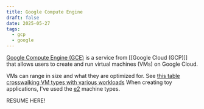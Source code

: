 ```yaml
---
title: Google Compute Engine
draft: false
date: 2025-05-27
tags:
  - gcp
  - google
---
```

[Google Compute Engine (GCE)](https://cloud.google.com/products/compute) is a service from [[Google Cloud (GCP)]] that allows users to create and run virtual machines (VMs) on Google Cloud.

VMs can range in size and what they are optimized for. See [this table crosswalking VM types with various workloads](https://cloud.google.com/products/compute#choose-the-right-vm-for-your-workload-and-requirements) When creating toy applications, I've used the [e2](https://cloud.google.com/compute/docs/general-purpose-machines#e2_machine_types) machine types. 

RESUME HERE!
